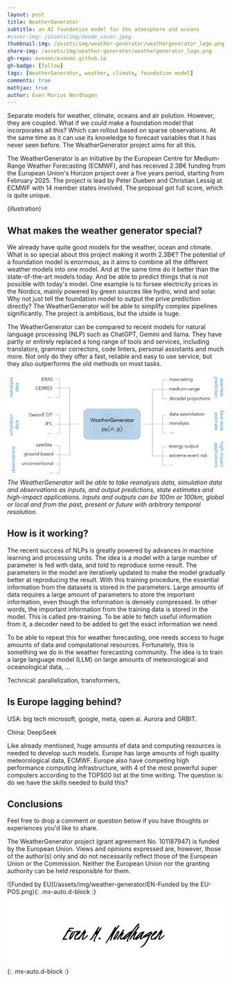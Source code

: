 ```yaml
---
layout: post
title: WeatherGenerator
subtitle: an AI foundation model for the atmosphere and oceans
#cover-img: /assets/img/deode_cover.jpeg
thumbnail-img: /assets/img/weather-generator/weathergenerator_logo.png
share-img: /assets/img/weather-generator/weathergenerator_logo.png
gh-repo: evenmn/evenmn.github.io
gh-badge: [follow]
tags: [WeatherGenerator, weather, climate, foundation model]
comments: true
mathjax: true
author: Even Marius Nordhagen
---
```


Separate models for weather, climate, oceans and air polution. However, they are coupled. What if we could make a foundation model that incorporates all this? Which can rollout based on sparse observations. At the same time as it can use its knowledge to forecast variables that it has never seen before. The WeatherGenerator project aims for all this.

The WeatherGenerator is an initiative by the European Centre for Medium-Range Weather Forecasting (ECMWF), and has received 2.3B€ funding from the European Union's Horizon project over a five years period, starting from February 2025. The project is lead by Peter Dueben and Christian Lessig at ECMWF with 14 member states involved. The proposal got full score, which is quite unique.

(illustration)

## What makes the weather generator special?
We already have quite good models for the weather, ocean and climate. What is so special about this project making it worth 2.3B€? The potential of a foundation model is enormous, as it aims to combine all the different weather models into one model. And at the same time do it better than the state-of-the-art models today. And be able to predict things that is not possible with today's model. One example is to forsee electricity prices in the Nordics, mainly powered by green sources like hydro, wind and solar. Why not just tell the foundation model to output the prive prediction directly? The WeatherGenerator will be able to simplify complex pipelines significantly. The project is ambitious, but the utside is huge.

The WeatherGenerator can be compared to recent models for natural language processing (NLP) such as ChatGPT, Gemini and llama. They have partly or entirely replaced a long range of tools and services, including translators, grammar correctors, code linters, personal assistants and much more. Not only do they offer a fast, reliable and easy to use service, but they also outperforms the old methods on most tasks. 

![WeatherGenerator Applications](/assets/img/weather-generator/weathergenerator_applications.png)
*The WeatherGenerator will be able to take reanalysis data, simulation data and observations as inputs, and output predictions, state estimates and high-impact applications. Inputs and outputs can be 100m or 100km, global or local and from the past, present or future with arbitrary temporal resolution.*

## How is it working?
The recent success of NLPs is greatly powered by advances in machine learning and processing units. The idea is a model with a large number of parameter is fed with data, and told to reproduce some result. The parameters in the model are iteratively updated to make the model gradually better at reproducing the result. With this training procedure, the essential information from the datasets is stored in the parameters. Large amounts of data requires a large amount of parameters to store the important information, even though the information is densely compressed. In other words, the important information from the training data is stored in the model. This is called pre-training. To be able to fetch useful information from it, a decoder need to be added to get the exact information we need.

To be able to repeat this for weather forecasting, one needs access to huge amounts of data and computational resources. Fortunately, this is something we do in the weather forecasting community. The idea is to train a large language model (LLM) on large amounts of meteorological and oceanological data, ... 

Technical: parallelization, transformers, 

## Is Europe lagging behind?
USA: big tech microsoft, google, meta, open ai. Aurora and ORBIT. 

China: DeepSeek

Like already mentioned, huge amounts of data and computing resources is needed to develop such models. Europe has large amounts of high quality meteorological data, ECMWF. Europe also have competing high performance computing infrastructure, with 4 of the most powerful super computers according to the TOP500 list at the time writing. The question is: do we have the skills needed to build this?

## Conclusions
Feel free to drop a comment or question below if you have thoughts or experiences you'd like to share.

The WeatherGenerator project (grant agreement No. 101187947) is funded by the European Union. Views and opinions expressed are, however, those of the author(s) only and do not necessarily reflect those of the European Union or the Commission. Neither the European Union nor the granting authority can be held responsible for them.

![Funded by EU](/assets/img/weather-generator/EN-Funded by the EU-POS.png){: .mx-auto.d-block :}

![Signature](/assets/img/signature.png){: .mx-auto.d-block :}
